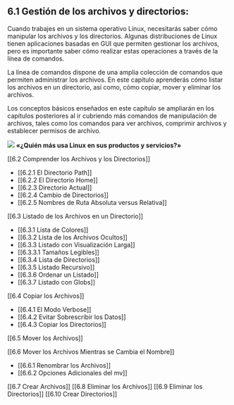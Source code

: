 ## 6.1 Gestión de los archivos y directorios:
Cuando trabajes en un sistema operativo Linux, necesitarás saber cómo manipular los archivos y los directorios. Algunas distribuciones de Linux tienen aplicaciones basadas en GUI que permiten gestionar los archivos, pero es importante saber cómo realizar estas operaciones a través de la línea de comandos.

La línea de comandos dispone de una amplia colección de comandos que permiten administrar los archivos. En este capítulo aprenderás cómo listar los archivos en un directorio, así como, cómo copiar, mover y eliminar los archivos.

Los conceptos básicos enseñados en este capítulo se ampliarán en los capítulos posteriores al ir cubriendo más comandos de manipulación de archivos, tales como los comandos para ver archivos, comprimir archivos y establecer permisos de archivo.

![](https://ndg-content-dev.s3.amazonaws.com/media/images/6-LPI-Graphics.png)
**«¿Quién más usa Linux en sus productos y servicios?»**

[[6.2 Comprender los Archivos y los Directorios]]
- [[6.2.1 El Directorio Path]]
- [[6.2.2 El Directorio Home]]
- [[6.2.3 Directorio Actual]]
- [[6.2.4 Cambio de Directorios]]
- [[6.2.5 Nombres de Ruta Absoluta versus Relativa]]

[[6.3 Listado de los Archivos en un Directorio]]
- [[6.3.1 Lista de Colores]]
- [[6.3.2 Lista de los Archivos Ocultos]]
- [[6.3.3 Listado con Visualización Larga]]
- [[6.3.3.1 Tamaños Legibles]]
- [[6.3.4 Lista de Directorios]]
- [[6.3.5 Listado Recursivo]]
- [[6.3.6 Ordenar un Listado]]
- [[6.3.7 Listado con Globs]]

[[6.4 Copiar los Archivos]]
- [[6.4.1 El Modo Verbose]]
- [[6.4.2 Evitar Sobrescribir los Datos]]
- [[6.4.3 Copiar los Directorios]]

[[6.5 Mover los Archivos]]

[[6.6 Mover los Archivos Mientras se Cambia el Nombre]]
- [[6.6.1 Renombrar los Archivos]]
- [[6.6.2 Opciones Adicionales del mv]]

[[6.7 Crear Archivos]]
[[6.8 Eliminar los Archivos]]
[[6.9 Eliminar los Directorios]]
[[6.10 Crear Directorios]]